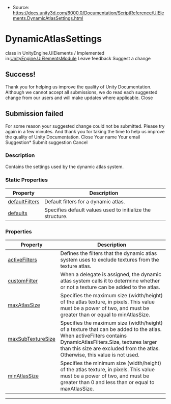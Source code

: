 * Source: https://docs.unity3d.com/6000.0/Documentation/ScriptReference/UIElements.DynamicAtlasSettings.html

# DynamicAtlasSettings
class in UnityEngine.UIElements
/
Implemented in:[UnityEngine.UIElementsModule](https://docs.unity3d.com/6000.0/Documentation/ScriptReference/UnityEngine.UIElementsModule.html)
Leave feedback
Suggest a change
## Success!
Thank you for helping us improve the quality of Unity Documentation. Although we cannot accept all submissions, we do read each suggested change from our users and will make updates where applicable.
Close
## Submission failed
For some reason your suggested change could not be submitted. Please <a>try again</a> in a few minutes. And thank you for taking the time to help us improve the quality of Unity Documentation.
Close
Your name Your email Suggestion* Submit suggestion
Cancel
### Description
Contains the settings used by the dynamic atlas system. 
### Static Properties
Property | Description  
---|---  
[defaultFilters](https://docs.unity3d.com/6000.0/Documentation/ScriptReference/UIElements.DynamicAtlasSettings-defaultFilters.html) |  Default filters for a dynamic atlas.   
[defaults](https://docs.unity3d.com/6000.0/Documentation/ScriptReference/UIElements.DynamicAtlasSettings-defaults.html) |  Specifies default values used to initialize the structure.   
### Properties
Property | Description  
---|---  
[activeFilters](https://docs.unity3d.com/6000.0/Documentation/ScriptReference/UIElements.DynamicAtlasSettings-activeFilters.html) |  Defines the filters that the dynamic atlas system uses to exclude textures from the texture atlas.   
[customFilter](https://docs.unity3d.com/6000.0/Documentation/ScriptReference/UIElements.DynamicAtlasSettings-customFilter.html) |  When a delegate is assigned, the dynamic atlas system calls it to determine whether or not a texture can be added to the atlas.   
[maxAtlasSize](https://docs.unity3d.com/6000.0/Documentation/ScriptReference/UIElements.DynamicAtlasSettings-maxAtlasSize.html) |  Specifies the maximum size (width/height) of the atlas texture, in pixels. This value must be a power of two, and must be greater than or equal to minAtlasSize.   
[maxSubTextureSize](https://docs.unity3d.com/6000.0/Documentation/ScriptReference/UIElements.DynamicAtlasSettings-maxSubTextureSize.html) |  Specifies the maximum size (width/height) of a texture that can be added to the atlas. When activeFilters contains DynamicAtlasFilters.Size, textures larger than this size are excluded from the atlas. Otherwise, this value is not used.   
[minAtlasSize](https://docs.unity3d.com/6000.0/Documentation/ScriptReference/UIElements.DynamicAtlasSettings-minAtlasSize.html) |  Specifies the minimum size (width/height) of the atlas texture, in pixels. This value must be a power of two, and must be greater than 0 and less than or equal to maxAtlasSize.   
* * *
